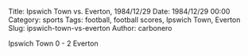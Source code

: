 Title: Ipswich Town vs. Everton, 1984/12/29
Date: 1984/12/29 00:00
Category: sports
Tags: football, football scores, Ipswich Town, Everton
Slug: ipswich-town-vs-everton
Author: carbonero


Ipswich Town 0 - 2 Everton

